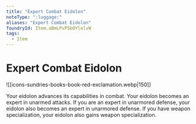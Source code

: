 ```yaml
---
title: "Expert Combat Eidolon"
noteType: ":luggage:"
aliases: "Expert Combat Eidolon"
foundryId: Item.aBmLPvP5bOYlelvW
tags:
  - Item
---
```


# Expert Combat Eidolon
![[icons-sundries-books-book-red-exclamation.webp|150]]

Your eidolon advances its capabilities in combat. Your eidolon becomes an expert in unarmed attacks. If you are an expert in unarmored defense, your eidolon also becomes an expert in unarmored defense. If you have weapon specialization, your eidolon also gains weapon specialization.
